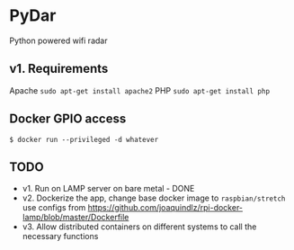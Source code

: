 # PyDar
Python powered wifi radar

## v1. Requirements
Apache `sudo apt-get install apache2`
PHP `sudo apt-get install php` 

## Docker GPIO access
`$ docker run --privileged -d whatever`

## TODO

* v1. Run on LAMP server on bare metal - DONE
* v2. Dockerize the app, change base docker image to `raspbian/stretch` use configs from https://github.com/joaquindlz/rpi-docker-lamp/blob/master/Dockerfile
* v3. Allow distributed containers on different systems to call the necessary functions
